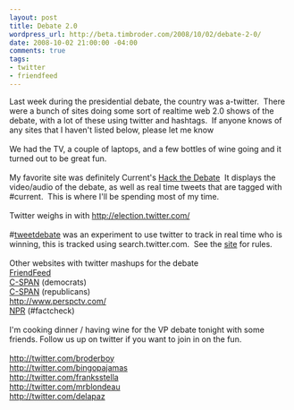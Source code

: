 ```yaml
--- 
layout: post
title: Debate 2.0
wordpress_url: http://beta.timbroder.com/2008/10/02/debate-2-0/
date: 2008-10-02 21:00:00 -04:00
comments: true
tags: 
- twitter
- friendfeed
---
```

Last week during the presidential debate, the country was a-twitter.&nbsp; There were a bunch of sites doing some sort of realtime web 2.0 shows of the debate, with a lot of these using twitter and hashtags.&nbsp; If anyone knows of any sites that I haven't listed below, please let me know<br />
<br />
We had the TV, a couple of laptops, and a few bottles of wine going and it turned out to be great fun.<br />
<br />
My favorite site was definitely Current's <a href="http://current.com/topics/88834922_hack_the_debate">Hack the Debate</a>&nbsp; It displays the video/audio of the debate, as well as real time tweets that are tagged with #current.&nbsp; This is where I'll be spending most of my time.<br />
<br />
Twitter weighs in with <a href="http://election.twitter.com/">http://election.twitter.com/ </a><br />
<br />
#<a href="http://www.web-strategist.com/blog/2008/09/21/twitter-presidential-debates-sept-26/">tweetdebate</a> was an experiment to use twitter to track in real time who is winning, this is tracked using search.twitter.com.&nbsp; See the <a href="http://www.web-strategist.com/blog/2008/09/21/twitter-presidential-debates-sept-26/">site</a> for rules.<br />
<br />
Other websites with twitter mashups for the debate<br />
<a href="http://friendfeed.com/search?q=obama+OR+mccain&amp;who=everyone">FriendFeed</a> <br />
<a href="http://dnc08.c-span.org/?page_id=1579">C-SPAN</a> (democrats)<br />
<a href="http://rnc08.c-span.org/?page_id=338">C-SPAN</a> (republicans)<br />
<a href="http://www.perspctv.com/">http://www.perspctv.com/</a><br />
<a href="http://www.npr.org/blogs/politics/2008/10/help_us_factcheck_tonights_deb.html">NPR</a> (#factcheck)<br />
<br />
I'm cooking dinner / having wine for the VP debate tonight with some friends. Follow us up on twitter if you want to join in on the fun. <br />
<br />
<a href="http://twitter.com/broderboy">http://twitter.com/broderboy</a><br />
<a href="http://twitter.com/bingopajamas">http://twitter.com/bingopajamas</a><br />
<a href="http://twitter.com/franksstella">http://twitter.com/franksstella</a><br />
<a href="http://twitter.com/mrblondeau">http://twitter.com/mrblondeau</a><br />
<a href="http://twitter.com/delapaz">http://twitter.com/delapaz</a>
